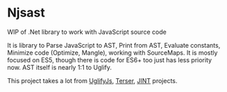 # Njsast
WIP of .Net library to work with JavaScript source code

It is library to Parse JavaScript to AST, Print from AST, Evaluate constants, Minimize code (Optimize, Mangle), working with SourceMaps.
It is mostly focused on ES5, though there is code for ES6+ too just has less priority now. AST itself is nearly 1:1 to Uglify.

This project takes a lot from [UglifyJs](https://github.com/mishoo/UglifyJS2), [Terser](https://github.com/terser-js/terser), [JINT](https://github.com/sebastienros/jint) projects.

